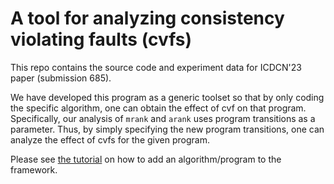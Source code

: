 # A tool for analyzing consistency violating faults (cvfs)
This repo contains the source code and experiment data for ICDCN'23 paper (submission 685).

We have developed this program as a generic toolset so that by only coding the specific algorithm, one can obtain the effect of cvf on that program. 
Specifically, our analysis of `mrank` and `arank` uses program transitions as a parameter. Thus, by simply specifying the new program transitions, one can analyze the effect of cvfs for the given program.

Please see [the tutorial](tutorial.md) on how to add an algorithm/program to the framework.
